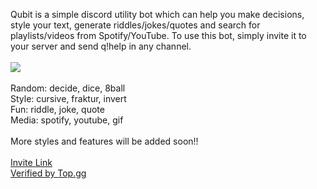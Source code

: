 Qubit is a simple discord utility bot which can help you make decisions, style your text, generate riddles/jokes/quotes and search for playlists/videos from Spotify/YouTube. To use this bot, simply invite it to your server and send q!help in any channel.</br></br>
![](https://cdn.discordapp.com/attachments/727146283097260084/853142328864931870/ezgif.com-gif-maker15.gif)</br></br>
Random: decide, dice, 8ball</br>
Style: cursive, fraktur, invert</br>
Fun: riddle, joke, quote</br>
Media: spotify, youtube, gif</br></br>
More styles and features will be added soon!!</br></br>
 [Invite Link](https://discord.com/oauth2/authorize?client_id=826031374766440459&permissions=8&scope=bot)</br>
 [Verified by Top.gg](https://top.gg/bot/826031374766440459)
